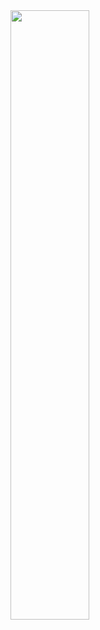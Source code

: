 <div id="header" align="Left">
 <img src="https://media.giphy.com/media/qjgm2rlJ6wep88aitp/giphy.gif" width="50%"/>
</div>

<!--
**GreggOs/GreggOs** is a ✨ _special_ ✨ repository because its `README.md` (this file) appears on your GitHub profile.

Here are some ideas to get you started:

- 🔭 I’m currently working on ...
- 🌱 I’m currently learning ...
- 👯 I’m looking to collaborate on ...
- 🤔 I’m looking for help with ...
- 💬 Ask me about ...
- 📫 How to reach me: ...
- 😄 Pronouns: ...
- ⚡ Fun fact: ...
-->

